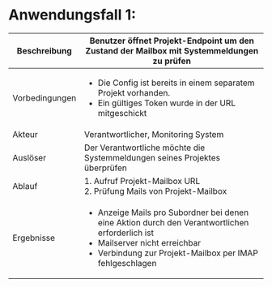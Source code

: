 # Anwendungsfall 1: 

| Beschreibung | Benutzer öffnet Projekt-Endpoint um den Zustand der Mailbox mit Systemmeldungen zu prüfen |
| ------------- | --- |
| Vorbedingungen | <ul><li> Die Config ist bereits in einem separatem Projekt vorhanden.</li> <li>Ein gültiges Token wurde in der URL mitgeschickt</li></ul> |
| Akteur | Verantwortlicher, Monitoring System |
| Auslöser | Der Verantwortliche möchte die Systemmeldungen seines Projektes überprüfen |
| Ablauf | 1. Aufruf Projekt-Mailbox URL <br/> 2. Prüfung Mails von Projekt-Mailbox |
| Ergebnisse | <ul><li> Anzeige Mails pro Subordner bei denen eine Aktion durch den Verantwortlichen erforderlich ist</li> <li> Mailserver nicht erreichbar</li> <li> Verbindung zur Projekt-Mailbox per IMAP fehlgeschlagen</li></ul> |
